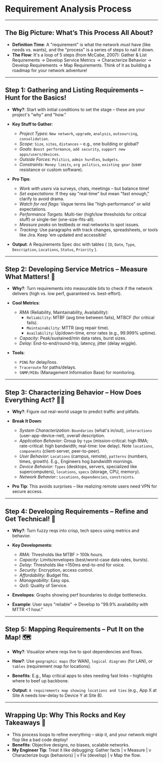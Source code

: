 # Requirement Analysis Process

---

## The Big Picture: What’s This Process All About?
- **Definition Time**: A "requirement" is what the network *must* have (like needs vs. wants), and the "process" is a series of steps to nail it down.
- **The Flow**: It's a loop of 5 steps (from McCabe, 2007): Gather & List Requirements → Develop Service Metrics → Characterize Behavior → Develop Requirements → Map Requirements. Think of it as building a roadmap for your network adventure!

--- 

## Step 1: Gathering and Listing Requirements – Hunt for the Basics!
- **Why?**: Start with initial conditions to set the stage – these are your project's "why" and "how."

- **Key Stuff to Gather**:
    - *Project Types*: `New network`, `upgrade`, `analysis`, `outsourcing`, `consolidation`.
    - *Scope*: `Size`, `sites`, `distances` – e.g., one building or global?
    - *Goals*: `Boost performance`, `add security`, `support new apps/users/devices`.
    - *Outside Forces*: `Politics`, `admin hurdles`, `budgets`.
    - *Constraints*: `Money limits`, `org politics`, `existing gear` (user resistance or custom software).

- **Pro Tips**:
    - *Work with users* via surveys, chats, meetings – but balance time!
    - *Set expectations*: If they say "real-time" but mean "fast enough," clarify to avoid drama.
    - *Watch for red flags*: Vague terms like "high-performance" or wild expectations.
    - *Performance Targets*: Multi-tier (high/low thresholds for critical stuff) or single-tier (one-size-fits-all).
    - *Measure peaks* on testbeds or real networks to spot issues.
    - *Tracking*: Use paragraphs with track changes, spreadsheets, or tools like Jira. Keep 'em updated and accessible!

- **Output**: A Requirements Spec doc with tables (
    `ID`, 
    `Date`, 
    `Type`, 
    `Description`, 
    `Locations`, 
    `Status`, 
    `Priority`
). 

---

## Step 2: Developing Service Metrics – Measure What Matters! 📏
- **Why?**: Turn requirements into measurable bits to check if the network delivers (high vs. low perf, guaranteed vs. best-effort).

- **Cool Metrics**:
    - *RMA* (Reliability, Maintainability, Availability):
        - `Reliability`: MTBF (avg time between fails), MTBCF (for critical fails).
        - `Maintainability`: MTTR (avg repair time).
        - `Availability`: Up/down-time, error rates (e.g., 99.999% uptime).
    - *Capacity*: Peak/sustained/min data rates, burst sizes.
    - *Delay*: End-to-end/round-trip, latency, jitter (delay wiggle).

- **Tools**: 
    - `PING` for delay/loss.
    - `Traceroute` for paths/delays.
    - `SNMP/MIBs` (Management Information Base) for monitoring.

---

## Step 3: Characterizing Behavior – How Does Everything Act? 🕵️‍♂️
- **Why?**: Figure out real-world usage to predict traffic and pitfalls.

- **Break It Down**:
    - *System Characterization*: `Boundaries` (what's in/out), `interactions` (user-app-device-net), overall description.
    - *Application Behavior*: Group by `type` (mission-critical: high RMA; rate-critical: high bandwidth; real-time: low delay). Note `locations`, `components` (client-server, peer-to-peer).
    - *User Behavior*: `Locations` (campus, remote), `patterns` (numbers, times, growth). E.g., Engineers hog bandwidth mornings.
    - *Device Behavior*: `Types` (desktops, servers, specialized like supercomputers), `locations`, `specs` (storage, CPU, memory).
    - *Network Behavior:*: `Locations`, `dependencies`, `constraints`.

- **Pro Tip**: This avoids surprises – like realizing remote users need VPN for secure access.

---

## Step 4: Developing Requirements – Refine and Get Technical! 🔧
- **Why?**: Turn fuzzy reqs into crisp, tech specs using metrics and behavior.

- **Key Developments**:
    - *RMA*: Thresholds like MTBF > 100k hours.
    - *Capacity*: Limits/envelopes (best/worst-case data rates, bursts).
    - *Delay*: Thresholds like <150ms end-to-end for voice.
    - *Security*: Encryption, access control.
    - *Affordability*: Budget fits.
    - *Manageability*: Easy ops.
    - *QoS*: Quality of Service.

- **Envelopes**: Graphs showing perf boundaries to dodge bottlenecks.

- **Example**: User says "reliable" → Develop to "99.9% availability with MTTR <1 hour."

---

## Step 5: Mapping Requirements – Put It on the Map! 🗺️
- **Why?**: Visualize where reqs live to spot dependencies and flows.

- **How?**: Use `geographic maps` (for WAN), `logical diagrams` (for LAN), or `tables` (requirement map for locations).

- **Benefits**: E.g., Map critical apps to sites needing fast links – highlights where to beef up backbone.

- **Output**: `A requirements map showing locations and ties` (e.g., App X at Site A needs low-delay to Device Y at Site B).

---

## Wrapping Up: Why This Rocks and Key Takeaways 🎉
- This process loops to refine everything – skip it, and your network might flop like a bad code deploy!
- **Benefits**: Objective designs, no biases, scalable networks.
- **My Engineer Tip**: Treat it like debugging: 
    Gather facts 
        |
        v
    Measure 
        |
        v
    Characterize bugs (behaviors)
        |
        v 
    Fix (develop)
        |
        v
    Map the flow. 